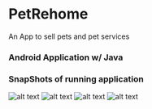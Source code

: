 # PetRehome
An App to sell pets and pet services



### Android Application w/ Java
### SnapShots of running application

![alt text](https://i.postimg.cc/5NFwCVjF/home.jpg) ![alt text](https://i.postimg.cc/pLfzsJfW/doglistingdisplay.jpg)
![alt text](https://i.postimg.cc/vZF57N62/sidebar.jpg) ![alt text](https://i.postimg.cc/CM2G51Mg/editdoglisting.jpg)



